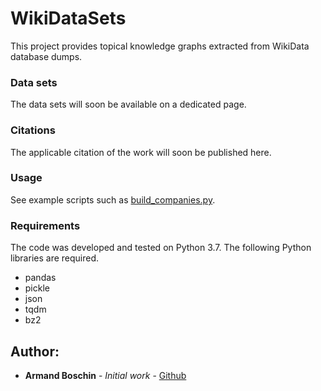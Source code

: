# WikiDataSets

This project provides topical knowledge graphs extracted from WikiData database dumps. 

### Data sets
The data sets will soon be available on a dedicated page.

### Citations 
The applicable citation of the work will soon be published here.

### Usage
See example scripts such as [build_companies.py](https://github.com/armand33/WikiDataSets/blob/master/examples/build_humans.py).

### Requirements
The code was developed and tested on Python 3.7. The following Python libraries are required.
* pandas 
* pickle
* json
* tqdm
* bz2

## Author:
* **Armand Boschin** - *Initial work* - [Github](https://github.com/armand33)